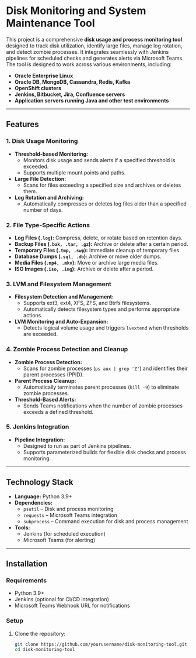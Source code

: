 # Disk Monitoring and System Maintenance Tool

This project is a comprehensive **disk usage and process monitoring tool** designed to track disk utilization, identify large files, manage log rotation, and detect zombie processes. It integrates seamlessly with Jenkins pipelines for scheduled checks and generates alerts via Microsoft Teams. The tool is designed to work across various environments, including:

- **Oracle Enterprise Linux**  
- **Oracle DB, MongoDB, Cassandra, Redis, Kafka**  
- **OpenShift clusters**  
- **Jenkins, Bitbucket, Jira, Confluence servers**  
- **Application servers running Java and other test environments**  

---

## Features

### 1. Disk Usage Monitoring

- **Threshold-based Monitoring:**  
  - Monitors disk usage and sends alerts if a specified threshold is exceeded.  
  - Supports multiple mount points and paths.  
- **Large File Detection:**  
  - Scans for files exceeding a specified size and archives or deletes them.  
- **Log Rotation and Archiving:**  
  - Automatically compresses or deletes log files older than a specified number of days.  

### 2. File Type-Specific Actions

- **Log Files (`.log`):** Compress, delete, or rotate based on retention days.  
- **Backup Files (`.bak, .tar, .gz`):** Archive or delete after a certain period.  
- **Temporary Files (`.tmp, .swp`):** Immediate cleanup of temporary files.  
- **Database Dumps (`.sql, .db`):** Archive or move older dumps.  
- **Media Files (`.mp4, .mkv`):** Move or archive large media files.  
- **ISO Images (`.iso, .img`):** Archive or delete after a period.  

### 3. LVM and Filesystem Management

- **Filesystem Detection and Management:**  
  - Supports ext3, ext4, XFS, ZFS, and Btrfs filesystems.  
  - Automatically detects filesystem types and performs appropriate actions.  
- **LVM Monitoring and Auto-Expansion:**  
  - Detects logical volume usage and triggers `lvextend` when thresholds are exceeded.  

### 4. Zombie Process Detection and Cleanup

- **Zombie Process Detection:**  
  - Scans for zombie processes (`ps aux | grep 'Z'`) and identifies their parent processes (PPID).  
- **Parent Process Cleanup:**  
  - Automatically terminates parent processes (`kill -9`) to eliminate zombie processes.  
- **Threshold-Based Alerts:**  
  - Sends Teams notifications when the number of zombie processes exceeds a defined threshold.  

### 5. Jenkins Integration

- **Pipeline Integration:**  
  - Designed to run as part of Jenkins pipelines.  
  - Supports parameterized builds for flexible disk checks and process monitoring.  

---

## Technology Stack

- **Language:** Python 3.9+  
- **Dependencies:**  
  - `psutil` – Disk and process monitoring  
  - `requests` – Microsoft Teams integration  
  - `subprocess` – Command execution for disk and process management  
- **Tools:**  
  - Jenkins (for scheduled execution)  
  - Microsoft Teams (for alerting)  

---

## Installation

### Requirements

- Python 3.9+  
- Jenkins (optional for CI/CD integration)  
- Microsoft Teams Webhook URL for notifications  

### Setup

1. Clone the repository:

   ```bash
   git clone https://github.com/yourusername/disk-monitoring-tool.git
   cd disk-monitoring-tool
